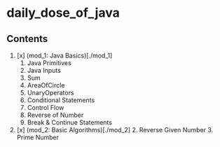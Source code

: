 # daily_dose_of_java

## Contents

1. [x] (mod_1: Java Basics)[./mod_1]
   1. Java Primitives
   2. Java Inputs
   3. Sum
   4. AreaOfCircle
   5. UnaryOperators
   6. Conditional Statements
   7. Control Flow
   8. Reverse of Number
   9.  Break & Continue Statements
2. [x] (mod_2: Basic Algorithms)[./mod_2]
   2. Reverse Given Number 
   3. Prime Number